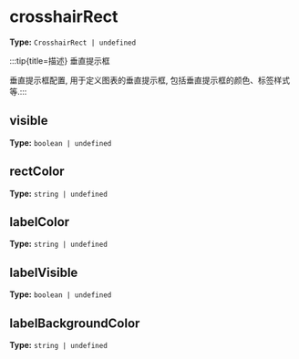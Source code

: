 # crosshairRect

**Type:** `CrosshairRect | undefined`

:::tip{title=描述}
垂直提示框



垂直提示框配置, 用于定义图表的垂直提示框, 包括垂直提示框的颜色、标签样式等.:::


 


## visible

**Type:** `boolean | undefined`

## rectColor

**Type:** `string | undefined`

## labelColor

**Type:** `string | undefined`

## labelVisible

**Type:** `boolean | undefined`

## labelBackgroundColor

**Type:** `string | undefined`


